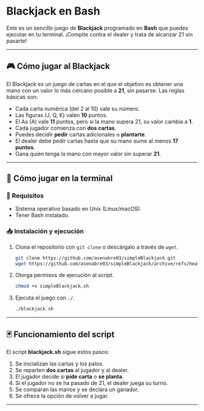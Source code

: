 # Blackjack en Bash

Este es un sencillo juego de **Blackjack** programado en **Bash** que puedes ejecutar en tu terminal. ¡Compite contra el dealer y trata de alcanzar 21 sin pasarte!

---

## 🎮 Cómo jugar al Blackjack

El Blackjack es un juego de cartas en el que el objetivo es obtener una mano con un valor lo más cercano posible a **21**, sin pasarse. Las reglas básicas son:

- Cada carta numérica (del 2 al 10) vale su número.
- Las figuras (J, Q, K) valen **10** puntos.
- El As (A) vale **11** puntos, pero si la mano supera 21, su valor cambia a **1**.
- Cada jugador comienza con **dos cartas**.
- Puedes decidir **pedir** cartas adicionales o **plantarte**.
- El dealer debe pedir cartas hasta que su mano sume al menos **17 puntos**.
- Gana quien tenga la mano con mayor valor sin superar **21**.

---

## 🚀 Cómo jugar en la terminal

### 📌 Requisitos

- Sistema operativo basado en Unix (Linux/macOS).
- Tener Bash instalado.

### 📥 Instalación y ejecución

1. Clona el repositorio con `git clone` o descárgalo a través de `wget`.
   ```sh
   git clone https://github.com/asenabre03/simpleBlackjack.git
   wget https://github.com/asenabre03/simpleBlackjack/archive/refs/heads/main.zip
   ```
2. Otorga permisos de ejecución al script.
   ```sh
   chmod +x simpleBlackjack.sh
   ```
3. Ejecuta el juego con `./`.
   ```sh
   ./blackjack.sh
   ```

---

## 🃏 Funcionamiento del script

El script **blackjack.sh** sigue estos pasos:

1. Se inicializan las cartas y los palos.
2. Se reparten **dos cartas** al jugador y al dealer.
3. El jugador decide si **pide carta** o **se planta**.
4. Si el jugador no se ha pasado de 21, el dealer juega su turno.
5. Se comparan las manos y se declara un ganador.
6. Se ofrece la opción de volver a jugar.

---
